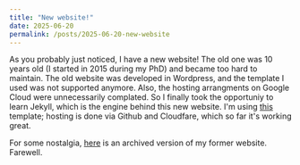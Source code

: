 ```yaml
---
title: "New website!"
date: 2025-06-20
permalink: /posts/2025-06-20-new-website
---
```


As you probably just noticed, I have a new website! The old one was 10 years old (I started in 2015 during my PhD) and became too hard to maintain. The old website was developed in Wordpress, and the template I used was not supported anymore. Also, the hosting arrangments on Google Cloud were unnecessarily complated. So I finally took the opportuniy to learn Jekyll, which is the engine behind this new website. I'm using [this](https://github.com/academicpages/academicpages.github.io) template; hosting is done via Github and Cloudfare, which so far it's working great. 

For some nostalgia, [here](https://web.archive.org/web/20250530003117/https://davidegerosa.com/) is an archived version of my former website. Farewell.